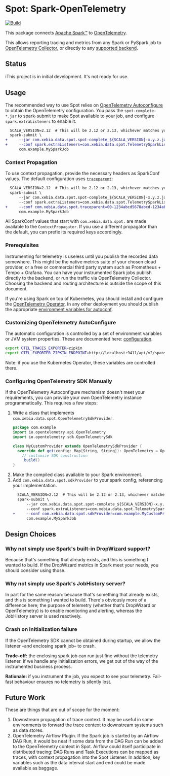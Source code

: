 # Spot: Spark-OpenTelemetry
[![Build](https://github.com/godatadriven/spot/actions/workflows/ci.yml/badge.svg)](https://github.com/godatadriven/spot/actions/workflows/ci.yml)

This package connects [Apache Spark™][sp-home] to [OpenTelemetry][ot-home].

This allows reporting tracing and metrics from any Spark or PySpark job to [OpenTelemetry Collector][ot-col], or directly to any [supported backend][ot-export].

## Status

ℹ️This project is in initial development. It's not ready for use.

## Usage

The recommended way to use Spot relies on [OpenTelemetry Autoconfigure][ot-auto] to obtain the OpenTelemetry configuration. You pass the `spot-complete-*.jar` to spark-submit to make Spot available to your job, and configure `spark.extraListeners` to enable it.

```diff
  SCALA_VERSION=2.12  # This will be 2.12 or 2.13, whichever matches your Spark deployment.
  spark-submit \
+     --jar com.xebia.data.spot.spot-complete_${SCALA_VERSION}-x.y.z.jar \
+     --conf spark.extraListeners=com.xebia.data.spot.TelemetrySparkListener \
      com.example.MySparkJob
```

### Context Propagation

To use context propagation, provide the necessary headers as SparkConf values. The default configuration uses [`traceparent`][traceparent]:

```diff
  SCALA_VERSION=2.12  # This will be 2.12 or 2.13, whichever matches your Spark deployment.
  spark-submit \
      --jar com.xebia.data.spot.spot-complete_${SCALA_VERSION}-x.y.z.jar \
      --conf spark.extraListeners=com.xebia.data.spot.TelemetrySparkListener \
+     --conf com.xebia.data.spot.traceparent=00-1234abcd5678abcd-1234abcd-01 \
      com.example.MySparkJob
```

All SparkConf values that start with `com.xebia.data.spot.` are made available to the `ContextPropagator`. If you use a different propagator than the default, you can prefix its required keys accordingly.

### Prerequisites

Instrumenting for telemetry is useless until you publish the recorded data somewhere. This might be the native metrics suite of your chosen cloud provider, or a free or commercial third party system such as Prometheus + Tempo + Grafana. You can have your instrumented Spark jobs publish directly to the backend, or run the traffic via OpenTelemetry Collector. Choosing the backend and routing architecture is outside the scope of this document.

If you're using Spark on top of Kubernetes, you should install and configure the [OpenTelemetry Operator][ot-k8s-oper]. In any other deployment you should publish the appropriate [environment variables for autoconf][ot-auto-env].

### Customizing OpenTelemetry AutoConfigure

The automatic configuration is controlled by a set of environment variables or JVM system properties. These are documented here: [configuration][otel-config].

```bash
export OTEL_TRACES_EXPORTER=zipkin
export OTEL_EXPORTER_ZIPKIN_ENDPOINT=http://localhost:9411/api/v2/spans
```

Note: if you use the Kubernetes Operator, these variables are controlled there.

### Configuring OpenTelemetry SDK Manually

If the OpenTelemetry Autoconfigure mechanism doesn't meet your requirements, you can provide your own OpenTelemetry instance programmatically. This requires a few steps:

1. Write a class that implements `com.xebia.data.spot.OpenTelemetrySdkProvider`.
    ```scala
    package com.example
    import io.opentelemetry.api.OpenTelemetry
    import io.opentelemetry.sdk.OpenTelemetrySdk

    class MyCustomProvider extends OpenTelemetrySdkProvider {
      override def get(config: Map[String, String]): OpenTelemetry = OpenTelemetrySdk.builder()
        // customize SDK construction
        .build()
    }
    ```
2. Make the compiled class available to your Spark environment.
3. Add `com.xebia.data.spot.sdkProvider` to your spark config, referencing your implementation.
    ```diff
      SCALA_VERSION=2.12  # This will be 2.12 or 2.13, whichever matches your Spark deployment.
      spark-submit \
          --jar com.xebia.data.spot.spot-complete_${SCALA_VERSION}-x.y.z.jar \
          --conf spark.extraListeners=com.xebia.data.spot.TelemetrySparkListener \
    +     --conf com.xebia.data.spot.sdkProvider=com.example.MyCustomProvider \
          com.example.MySparkJob
    ```

## Design Choices

### Why not simply use Spark's built-in DropWizard support?

Because that's something that already exists, and this is something I wanted to build. If the DropWizard metrics in Spark meet your needs, you should consider using those.

### Why not simply use Spark's JobHistory server?

In part for the same reason: because that's something that already exists, and this is something I wanted to build. There's obviously more of a difference here; the purpose of telemetry (whether that's DropWizard or OpenTelemetry) is to enable monitoring and alerting, whereas the JobHistory server is used reactively.

### Crash on initialization failure

If the OpenTelemetry SDK cannot be obtained during startup, we allow the listener –and enclosing spark job– to crash.

**Trade-off:** the enclosing spark job can run just fine without the telemetry listener. If we handle any initialization errors, we get out of the way of the instrumented business process.

**Rationale:** if you instrument the job, you expect to see your telemetry. Fail-fast behaviour ensures no telemetry is silently lost.

## Future Work

These are things that are out of scope for the moment:

1. Downstream propagation of trace context. It may be useful in some environments to forward the trace context to downstream systems such as data stores.
2. OpenTelemetry Airflow Plugin. If the Spark job is started by an Airflow DAG Run, it would be neat if some data from the DAG Run can be added to the OpenTelemetry context in Spot. Airflow could itself participate in distributed tracing: DAG Runs and Task Executions can be mapped as traces, with context propagation into the Spot Listener. In addition, key variables such as the data interval start and end could be made available as baggage.


[ot-auto]:     https://opentelemetry.io/docs/languages/java/instrumentation/#automatic-configuration
[ot-auto-env]: https://opentelemetry.io/docs/languages/java/configuration/
[ot-col]:      https://opentelemetry.io/docs/collector/
[otel-config]: https://opentelemetry.io/docs/languages/java/configuration/
[ot-export]:   https://opentelemetry.io/ecosystem/registry/?component=exporter
[ot-home]:     https://opentelemetry.io/
[ot-k8s-oper]: https://opentelemetry.io/docs/kubernetes/operator/
[sp-home]:     https://spark.apache.org
[traceparent]: https://www.w3.org/TR/trace-context/
